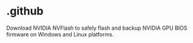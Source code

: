 # .github
Download NVIDIA NVFlash  to safely flash and backup NVIDIA GPU BIOS firmware on Windows and Linux platforms.
